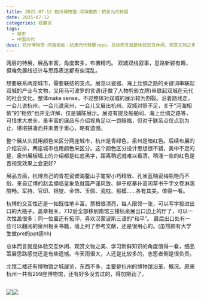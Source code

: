 ```yaml
---
title: 2025.07.12 杭州博物馆-河海相依：杭泉元代特展
date: 2025-07-12
categories: 观展览
tags: 
  - 城市
  - 中国古代
desc: 杭州博物馆-河海相依：杭泉元代特展repo，总体而言就是体验交互休闲、观赏文物之美、学习新鲜知识的角度值得一看，细品策展思路感觉还是有些遗憾。
---
```



两层的特展，展品丰富，角度繁多，布置精巧。
双城双线叙事，思路新颖有趣，但难免展线设计与思路表达都有些混乱。

想要联系两座城市，需要联结的支点。展览以瓷器、海上丝绸之路的关键词串联起双城的产业与文物，又用马可波罗的言语(还做了人物剪影立牌)串联起双城在元代的社会文化。整体make sense，不过整体对双城的展示较为割裂。沿着路线走，一会儿说杭州，一会儿说泉州，一会儿又展出杭州。双城对照不足，关于“河海相依”的“相依”也并无详解，仅是铺陈展示。展览有提及船舶司、海上丝绸之路等，可惜求大求全，虽丰富的展品与介绍视角足以一饱眼福，但对于联系点仅点到为止、堪堪拼凑而并未置于重心，略有遗憾。

整个展从头就用颜色来区分两座城市，杭州是青绿色，泉州是暗红色。后续布展的介绍安排，两座城市也用颜色来区分。这个颜色区分设计思想很不错，美中不足的是，泉州展板墙上的介绍都是红底黑字，距离稍远就难以看清。稍浅一些的红色是否视觉效果上会更好?

展品方面，杭博自己的青花瓷塑海鳌山子笔架小巧精致、孔雀蓝釉瓷梅瓶艳而不俗，来自辽博的赵孟頫临皇象急就篇严谨风致、鲜于枢摹补高闲草书千字文卷淋漓酣畅。军持、官印、银锭、金饰、玉佩、瓷枕、船模......各有其美，值得一看。

杭博的交互性还是一如既往地丰富。票根很漂亮，每人限领一张，可以写字投进出口的大瓶子。盖章相关，7.12后全部移到南馆三楼杭泉展出口边上的厅了，可以一次性盖很多；同一位置还有拓印，喜欢汉蒙波斯三语的“和平”。
最后出口处有一些可以翻阅的泉州相关书籍，墙上列了参考文献，还是很用心的。(虽然颇有大学生做pre的ppt感hh)

总体而言就是体验交互休闲、观赏文物之美、学习新鲜知识的角度值得一看，细品策展思路感觉还是有些遗憾。今天雨很大，人还是比较多的，志愿者倒是很负责。

北馆二楼还有博物馆之城展览，东西不多，主要是杭州的博物馆沿革、概况。原来杭州一共有299座博物馆，还有好多没去过的，得加把劲了。

<br>
<img src="https://raw.githubusercontent.com/YukinoshitaSherry/qycf_picbed/main/img/20250714233936107.png"><img src="https://raw.githubusercontent.com/YukinoshitaSherry/qycf_picbed/main/img/20250714233916122.png"><br>